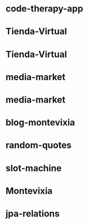 # code-therapy-app
# Tienda-Virtual
# Tienda-Virtual
# media-market
# media-market
# blog-montevixia
# random-quotes
# slot-machine
# Montevixia
# jpa-relations

